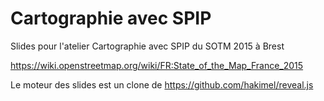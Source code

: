Cartographie avec SPIP
==================================

Slides pour l'atelier Cartographie avec SPIP du SOTM 2015 à Brest

https://wiki.openstreetmap.org/wiki/FR:State_of_the_Map_France_2015

Le moteur des slides est un clone de https://github.com/hakimel/reveal.js

